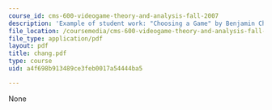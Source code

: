 ```yaml
---
course_id: cms-600-videogame-theory-and-analysis-fall-2007
description: 'Example of student work: "Choosing a Game" by Benjamin Chang.'
file_location: /coursemedia/cms-600-videogame-theory-and-analysis-fall-2007/a4f698b913489ce3feb0017a54444ba5_chang.pdf
file_type: application/pdf
layout: pdf
title: chang.pdf
type: course
uid: a4f698b913489ce3feb0017a54444ba5

---
```

None